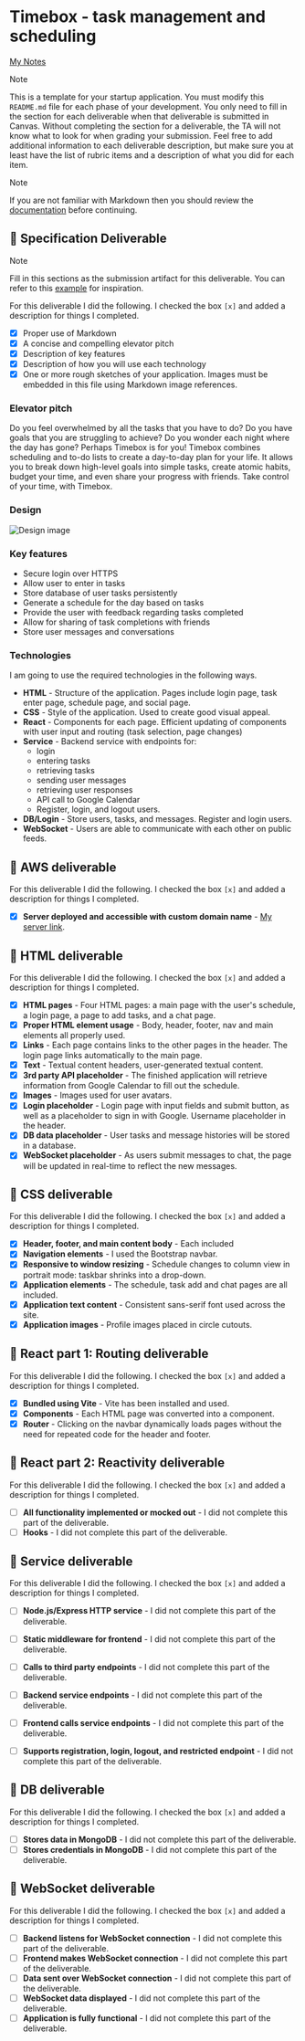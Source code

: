 # Timebox - task management and scheduling

[My Notes](notes.md)


> [!NOTE]
>  This is a template for your startup application. You must modify this `README.md` file for each phase of your development. You only need to fill in the section for each deliverable when that deliverable is submitted in Canvas. Without completing the section for a deliverable, the TA will not know what to look for when grading your submission. Feel free to add additional information to each deliverable description, but make sure you at least have the list of rubric items and a description of what you did for each item.

> [!NOTE]
>  If you are not familiar with Markdown then you should review the [documentation](https://docs.github.com/en/get-started/writing-on-github/getting-started-with-writing-and-formatting-on-github/basic-writing-and-formatting-syntax) before continuing.

## 🚀 Specification Deliverable

> [!NOTE]
>  Fill in this sections as the submission artifact for this deliverable. You can refer to this [example](https://github.com/webprogramming260/startup-example/blob/main/README.md) for inspiration.

For this deliverable I did the following. I checked the box `[x]` and added a description for things I completed.

- [x] Proper use of Markdown
- [x] A concise and compelling elevator pitch
- [x] Description of key features
- [x] Description of how you will use each technology
- [x] One or more rough sketches of your application. Images must be embedded in this file using Markdown image references.

### Elevator pitch

Do you feel overwhelmed by all the tasks that you have to do? Do you have goals that you are struggling to achieve? Do you wonder each night where the day has gone? Perhaps Timebox is for you! Timebox combines scheduling and to-do lists to create a day-to-day plan for your life. It allows you to break down high-level goals into simple tasks, create atomic habits, budget your time, and even share your progress with friends. Take control of your time, with Timebox.


### Design

![Design image](WebsiteDesignStartup.jpg)




### Key features

- Secure login over HTTPS
- Allow user to enter in tasks
- Store database of user tasks persistently
- Generate a schedule for the day based on tasks
- Provide the user with feedback regarding tasks completed
- Allow for sharing of task completions with friends
- Store user messages and conversations

### Technologies

I am going to use the required technologies in the following ways.

- **HTML** - Structure of the application. Pages include login page, task enter page, schedule page, and social page.
- **CSS** - Style of the application. Used to create good visual appeal.
- **React** - Components for each page. Efficient updating of components with user input and routing (task selection, page changes)
- **Service** - Backend service with endpoints for:
    - login
    - entering tasks
    - retrieving tasks
    - sending user messages
    - retrieving user responses
    - API call to Google Calendar
    - Register, login, and logout users.
- **DB/Login** - Store users, tasks, and messages. Register and login users.
- **WebSocket** - Users are able to communicate with each other on public feeds.

## 🚀 AWS deliverable

For this deliverable I did the following. I checked the box `[x]` and added a description for things I completed.

- [x] **Server deployed and accessible with custom domain name** - [My server link](https://ryanrichards.click).

## 🚀 HTML deliverable

For this deliverable I did the following. I checked the box `[x]` and added a description for things I completed.

- [x] **HTML pages** - Four HTML pages: a main page with the user's schedule, a login page, a page to add tasks, and a chat page.
- [x] **Proper HTML element usage** - Body, header, footer, nav and main elements all properly used.
- [x] **Links** - Each page contains links to the other pages in the header. The login page links automatically to the main page.
- [x] **Text** - Textual content headers, user-generated textual content.
- [x] **3rd party API placeholder** - The finished application will retrieve information from Google Calendar to fill out the schedule.
- [x] **Images** - Images used for user avatars.
- [x] **Login placeholder** - Login page with input fields and submit button, as well as a placeholder to sign in with Google. Username placeholder in the header.
- [x] **DB data placeholder** - User tasks and message histories will be stored in a database.
- [x] **WebSocket placeholder** - As users submit messages to chat, the page will be updated in real-time to reflect the new messages.

## 🚀 CSS deliverable

For this deliverable I did the following. I checked the box `[x]` and added a description for things I completed.

- [x] **Header, footer, and main content body** - Each included
- [x] **Navigation elements** - I used the Bootstrap navbar.
- [x] **Responsive to window resizing** - Schedule changes to column view in portrait mode: taskbar shrinks into a drop-down.
- [x] **Application elements** - The schedule, task add and chat pages are all included.
- [x] **Application text content** - Consistent sans-serif font used across the site.
- [x] **Application images** - Profile images placed in circle cutouts.

## 🚀 React part 1: Routing deliverable

For this deliverable I did the following. I checked the box `[x]` and added a description for things I completed.

- [x] **Bundled using Vite** - Vite has been installed and used.
- [x] **Components** - Each HTML page was converted into a component.
- [x] **Router** - Clicking on the navbar dynamically loads pages without the need for repeated code for the header and footer.

## 🚀 React part 2: Reactivity deliverable

For this deliverable I did the following. I checked the box `[x]` and added a description for things I completed.

- [ ] **All functionality implemented or mocked out** - I did not complete this part of the deliverable.
- [ ] **Hooks** - I did not complete this part of the deliverable.

## 🚀 Service deliverable

For this deliverable I did the following. I checked the box `[x]` and added a description for things I completed.

- [ ] **Node.js/Express HTTP service** - I did not complete this part of the deliverable.
- [ ] **Static middleware for frontend** - I did not complete this part of the deliverable.
- [ ] **Calls to third party endpoints** - I did not complete this part of the deliverable.
- [ ] **Backend service endpoints** - I did not complete this part of the deliverable.
- [ ] **Frontend calls service endpoints** - I did not complete this part of the deliverable.
- [ ] **Supports registration, login, logout, and restricted endpoint** - I did not complete this part of the deliverable.


## 🚀 DB deliverable

For this deliverable I did the following. I checked the box `[x]` and added a description for things I completed.

- [ ] **Stores data in MongoDB** - I did not complete this part of the deliverable.
- [ ] **Stores credentials in MongoDB** - I did not complete this part of the deliverable.

## 🚀 WebSocket deliverable

For this deliverable I did the following. I checked the box `[x]` and added a description for things I completed.

- [ ] **Backend listens for WebSocket connection** - I did not complete this part of the deliverable.
- [ ] **Frontend makes WebSocket connection** - I did not complete this part of the deliverable.
- [ ] **Data sent over WebSocket connection** - I did not complete this part of the deliverable.
- [ ] **WebSocket data displayed** - I did not complete this part of the deliverable.
- [ ] **Application is fully functional** - I did not complete this part of the deliverable.
